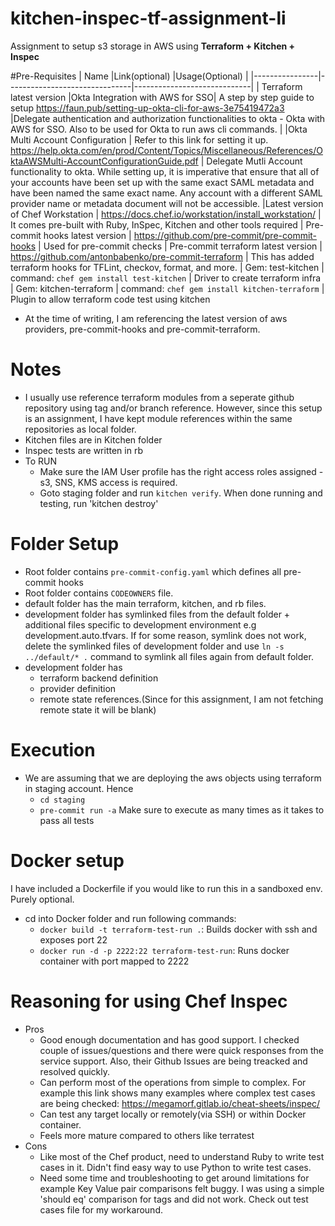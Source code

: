 # kitchen-inspec-tf-assignment-li

Assignment to setup s3 storage in AWS using **Terraform + Kitchen + Inspec**

#Pre-Requisites
|   Name             |Link(optional)                         |Usage(Optional)                         |
|----------------|-------------------------------|-----------------------------|
| Terraform latest version
|Okta Integration with AWS for SSO| A step by step guide to setup https://faun.pub/setting-up-okta-cli-for-aws-3e75419472a3           |Delegate authentication and authorization functionalities to okta - Okta with AWS for SSO. Also to be used for Okta to run aws cli commands.            |
|Okta Multi Account Configuration | Refer to this link for setting it up. https://help.okta.com/en/prod/Content/Topics/Miscellaneous/References/OktaAWSMulti-AccountConfigurationGuide.pdf | Delegate Mutli Account functionality to okta. While setting up, it is imperative that ensure that all of your accounts have been set up with the same exact SAML metadata and have been named the same exact name. Any account with a different SAML provider name or metadata document will not be accessible.
|Latest version of Chef Workstation | https://docs.chef.io/workstation/install_workstation/ | It comes pre-built with Ruby, InSpec, Kitchen and other tools required
| Pre-commit hooks latest version | https://github.com/pre-commit/pre-commit-hooks | Used for pre-commit checks
| Pre-commit terraform latest version |  https://github.com/antonbabenko/pre-commit-terraform | This has added terraform hooks for TFLint, checkov, format, and more.
| Gem: test-kitchen | command: `chef gem install test-kitchen` | Driver to create terraform infra
| Gem: kitchen-terraform | command: `chef gem install kitchen-terraform` | Plugin to allow terraform code test using kitchen

- At the time of writing, I am referencing the latest version of aws providers, pre-commit-hooks and pre-commit-terraform.


# Notes
 - I usually use reference terraform modules from a seperate github repository using tag and/or branch reference. However, since this setup is an assignment, I have kept module references within the same repositories as local folder.
 - Kitchen files are in Kitchen folder
 - Inspec tests are written in rb
 - To RUN
   - Make sure the IAM User profile has the right access roles assigned -s3, SNS, KMS access is required.
   - Goto staging folder and run `kitchen verify`. When done running and testing, run 'kitchen destroy'

# Folder Setup
 - Root folder contains `pre-commit-config.yaml` which defines all pre-commit hooks
 - Root folder contains `CODEOWNERS` file.
 - default folder has the main terraform, kitchen, and rb files.
 - development folder has symlinked files from the default folder + additional files specific to development environment e.g development.auto.tfvars. If for some reason, symlink does not work, delete the symlinked files of development folder and use `ln -s ../default/* .` command to symlink all files again from default folder.
 - development folder has
   - terraform backend definition
   - provider definition
   - remote state references.(Since for this assignment, I am not fetching remote state it will be blank)

# Execution
- We are assuming that we are deploying the aws objects using terraform in staging account. Hence
  - `cd staging`
  - `pre-commit run -a` Make sure to execute as many times as it takes to pass all tests

# Docker setup
I have included a Dockerfile if you would like to run this in a sandboxed env. Purely optional.
- cd into Docker folder and run following commands:
  - `docker build -t terraform-test-run .`: Builds docker with ssh and exposes port 22
  - `docker run -d -p 2222:22 terraform-test-run`: Runs docker container with port mapped to 2222

# Reasoning for using Chef Inspec
  - Pros
      - Good enough documentation and has good support. I checked couple of issues/questions and there were quick responses from the service support. Also, their Github Issues are being treacked and resolved quickly.
      - Can perform most of the operations from simple to complex. For example this link shows many examples where complex test cases are being checked: https://megamorf.gitlab.io/cheat-sheets/inspec/
      - Can test any target locally or remotely(via SSH) or within Docker container.
      - Feels more mature compared to others like terratest
  - Cons
    - Like most of the Chef product, need to understand Ruby to write test cases in it. Didn't find easy way to use Python to write test cases.
    - Need some time and troubleshooting to get around limitations for example Key Value pair comparisons felt buggy. I was using a simple 'should eq' comparison for tags and did not work. Check out test cases file for my workaround.

<!-- BEGINNING OF PRE-COMMIT-TERRAFORM DOCS HOOK -->


<!-- END OF PRE-COMMIT-TERRAFORM DOCS HOOK -->